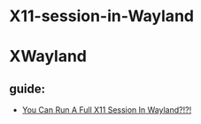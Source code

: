 # X11-session-in-Wayland
# XWayland

## guide:
- [You Can Run A Full X11 Session In Wayland?!?!](https://youtu.be/8jmxhhdfSd8)
